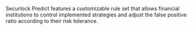 Securlock Predict features a customizable rule set that allows financial institutions to control implemented strategies and adjust the false positive ratio according to their risk tolerance.







